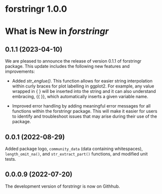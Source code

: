 # forstringr 1.0.0

# What is New in *forstringr*

## 0.1.1 (2023-04-10) 

We are pleased to announce the release of version 0.1.1 of forstringr package. This update includes the following new features and improvements:

-  Added *str_englue()*. This function allows for easier string interpolation within curly braces for plot labelling in ggplot2. For example, any value wrapped in { } will be inserted into the string and it can also understand embracing, {{ }}, which automatically inserts a given variable name.

-  Improved error handling by adding meaningful error messages for all functions within the forstringr package. This will make it easier for users to identify and troubleshoot issues that may arise during their use of the package.

## 0.0.1 (2022-08-29) 

Added package logo, `community_data` (data containing whitespaces), `length_omit_na()`, and `str_extract_part()` functions, and modified unit tests.

## 0.0.0.9 (2022-07-20)

The development version of forstringr is now on Githhub.
